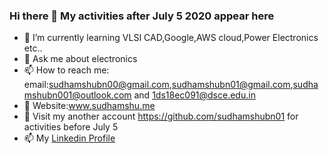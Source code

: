 ### Hi there 👋 My activities after July 5 2020 appear here
- 🌱 I’m currently learning VLSI CAD,Google,AWS cloud,Power Electronics etc..
- 💬 Ask me about electronics
- 📫 How to reach me: email:sudhamshubn00@gmail.com,sudhamshubn01@gmail.com,sudhamshubn001@outlook.com and 1ds18ec091@dsce.edu.in<br>
- 👋 Website:www.sudhamshu.me <Get your daily dose of technology now at sudhamshu.me>
- 🌱 Visit my another account https://github.com/sudhamshubn01 for activities before July 5
- 📫 My <a href=https://www.linkedin.com/in/sudhamshu-b-n-760bb7171/>Linkedin Profile</a>
